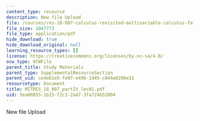 ```yaml
---
content_type: resource
description: New file Upload
file: /courses/res-18-007-calculus-revisited-multivariable-calculus-fall-2011/5ea068551b15f2c32a473fa724b52804_MITRES_18_007_partIV_lec01.pdf
file_size: 1047773
file_type: application/pdf
hide_download: true
hide_download_original: null
learning_resource_types: []
license: https://creativecommons.org/licenses/by-nc-sa/4.0/
ocw_type: OCWFile
parent_title: Study Materials
parent_type: SupplementalResourceSection
parent_uid: ce4e61e5-fe97-e496-1d45-c844a0290e31
resourcetype: Document
title: MITRES_18_007_partIV_lec01.pdf
uid: 5ea06855-1b15-f2c3-2a47-3fa724b52804
---
```

New file Upload